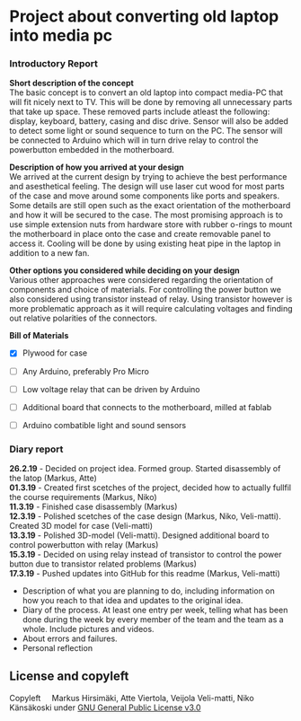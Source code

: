 # Project about converting old laptop into media pc

### Introductory Report
**Short description of the concept**\
The basic concept is to convert an old laptop into compact media-PC that will fit nicely next to TV. This will be done by removing all unnecessary parts that take up space. These removed parts include atleast the following: display, keyboard, battery, casing and disc drive. Sensor will also be added to detect some light or sound sequence to turn on the PC. The sensor will be connected to Arduino which will in turn drive relay to control the powerbutton embedded in the motherboard.
   
**Description of how you arrived at your design**\
We arrived at the current design by trying to achieve the best performance and asesthetical feeling. The design will use laser cut wood for most parts of the case and move around some components like ports and speakers. Some details are still open such as the exact orientation of the motherboard and how it will be secured to the case. The most promising approach is to use simple extension nuts from hardware store with rubber o-rings to mount the motherboard in place onto the case and create removable panel to access it. Cooling will be done by using existing heat pipe in the laptop in addition to a new fan.
    
**Other options you considered while deciding on your design**\
Various other approaches were considered regarding the orientation of components and choice of materials. For controlling the power button we also considered using transistor instead of relay. Using transistor however is more problematic approach as it will require calculating voltages and finding out relative polarities of the connectors.

**Bill of Materials**
- [x] Plywood for case
- [ ] Any Arduino, preferably Pro Micro
- [ ] Low voltage relay that can be driven by Arduino
- [ ] Additional board that connects to the motherboard, milled at fablab
- [ ] Arduino combatible light and sound sensors


### Diary report
**26.2.19** - Decided on project idea. Formed group. Started disassembly of the latop (Markus, Atte)\
**01.3.19** - Created first scetches of the project, decided how to actually fullfil the course requirements (Markus, Niko)\
**11.3.19** - Finished case disassembly (Markus)\
**12.3.19** - Polished scetches of the case design (Markus, Niko, Veli-matti). Created 3D model for case (Veli-matti)\
**13.3.19** - Polished 3D-model (Veli-matti). Designed additional board to control powerbutton with relay (Markus)\
**15.3.19** - Decided on using relay instead of transistor to control the power button due to transistor related problems (Markus)\
**17.3.19** - Pushed updates into GitHub for this readme (Markus, Veli-matti)



* Description of what you are planning to do, including information on how you reach to that idea and updates to the original idea.
* Diary of the process. At least one entry per week, telling what has been done during the week by every member of the team and the team as a whole. Include pictures and videos.
* About errors and failures.
* Personal reflection



## License and copyleft
Copyleft <img src="https://raw.githubusercontent.com/hirsimaki-markus/arduino-PS2-to-USB/master/images/copyleft.png" width="12" height="12"/> Markus Hirsimäki, Atte Viertola, Veijola Veli-matti, Niko Känsäkoski under [GNU General Public License v3.0](https://choosealicense.com/licenses/lgpl-3.0/)
